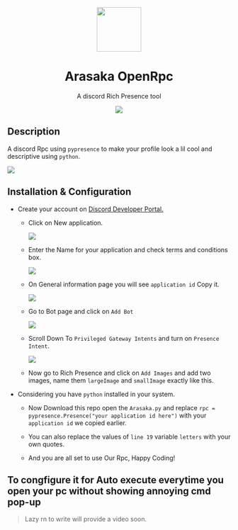 <div align="center">
  <img src="https://user-images.githubusercontent.com/78467470/168476573-b0df52f2-c02b-4c41-abc2-46764bc7375c.png" width="100"/>
<h1 align="center">Arasaka OpenRpc</h1>
<p> A discord Rich Presence tool<p>
<img src="https://media.giphy.com/media/FVkq1PhATef2PlgMLI/giphy.gif">
</div>

<h2>Description</h2>

A discord Rpc using `pypresence` to make your profile look a lil cool and descriptive using `python`. <br>

<img src ="https://user-images.githubusercontent.com/78467470/213911315-539f74dc-6706-45ea-ba34-492fb4b07f79.png">

<h2>Installation & Configuration</h2>


- Create your account on <a href="https://discord.com/developers/applications">Discord Developer Portal.</a>
    - Click on New application.

        <img src="https://user-images.githubusercontent.com/78467470/213911573-fea212ae-b9e0-4731-b93d-39ec4cd6d9fc.png">
    - Enter the Name for your application and check terms and conditions box.

        <img src="https://user-images.githubusercontent.com/78467470/213911690-3ddc9ddc-8c14-47bf-838a-49bee93f710e.png">
        
    - On General information page you will see `application id` Copy it.

        <img src="https://user-images.githubusercontent.com/78467470/213911730-404c0a35-dcb8-4733-b5ff-eb4eb946e903.png">
    
    - Go to Bot page and click on `Add Bot`

        <img src="https://user-images.githubusercontent.com/78467470/213911816-357cdae1-0d28-4724-86ca-b4f816b5f0fc.png">
    
    - Scroll Down To `Privileged Gateway Intents` and turn on `Presence Intent`.

        <img src="https://user-images.githubusercontent.com/78467470/213911904-8be90a5c-f15e-4550-a4cb-188bcdc8c937.png">

    - Now go to Rich Presence and click on `Add Images` and add two images, name them `largeImage` and `smallImage` exactly like this.

- Considering you have `python` installed in your system.

    - Now Download this repo open the `Arasaka.py` and replace `rpc = pypresence.Presence("your application id here")` with your `application id` we copied earlier.

    - You can also replace the values of `line 19` variable `letters` with your own quotes.

    - And you are all set to use Our Rpc, Happy Coding!

<h2> To congfigure it for Auto execute everytime you open your pc without showing annoying cmd pop-up </h2>

>Lazy rn to write will provide a video soon.